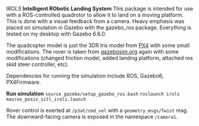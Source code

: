 *IROLS*
**Intelligent RObotic Landing System**
This package is intended for use with a ROS-controlled
quadrotor to allow it to land on a moving platform. This
is done with a visual feedback from a camera. Heavy
emphasis was placed on simulation in Gazebo with the gazebo_ros
package. Everything is tested on my desktop with Gazebo 6.6.0.

The quadcopter model is just the 3DR Iris model from [PX4](http://github.com/PX4/Firmware/Tools/sitl_gazebo/model/iris)
with some small modifications. The rover is taken from [gazebosim.org](http://models.gazebosim.org/pioneer3at)
again with some modifications (changed friction model, added landing platform,
attached ros skid steer controller, etc).

Dependencies for running the simulation include ROS, Gazebo6, PX4Firmware.

**Run simulation**
`source gazebo/setup_gazebo_ros.bash`
`roslaunch irols mavros_posix_sitl_irols.launch`

Rover control is exerted at `/p3at/cmd_vel` with a `geometry_msgs/Twist` msg.
The downward-facing camera is exposed in the namespace `/camera1`.
